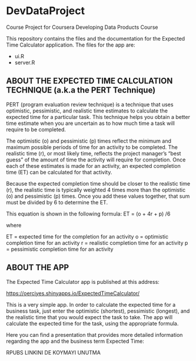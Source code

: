 # DevDataProject
Course Project for Coursera Developing Data Products Course


This repository contains the files and the documentation for the Expected Time Calculator application. The files for the app are:

- ui.R 
- server.R


ABOUT THE EXPECTED TIME CALCULATION TECHNIQUE (a.k.a the PERT Technique)
------------------
PERT (program evaluation review technique) is a technique that uses optimistic, pessimistic, and realistic time estimates to calculate the expected time for a particular task. This technique helps you obtain a better time estimate when you are uncertain as to how much time a task will require to be completed.

The optimistic (o) and pessimistic (p) times reflect the minimum and maximum possible periods of time for an activity to be completed. The realistic time (r), or most likely time, reflects the project manager’s “best guess” of the amount of time the activity will require for completion. Once each of these estimates is made for an activity, an expected completion time (ET) can be calculated for that activity. 

Because the expected completion time should be closer to the realistic time (r), the realistic time is typically weighted 4 times more than the optimistic (o) and pessimistic (p) times. Once you add these values together, that sum must be divided by 6 to determine the ET. 

This equation is shown in the following formula:
ET = (o + 4r + p) /6

where

ET = expected time for the completion for an activity
o = optimistic completion time for an activity
r = realistic completion time for an activity
p = pessimistic completion time for an activity



ABOUT THE APP
------------------
The Expected Time Calculator app is published at this address:

https://oerciyes.shinyapps.io/ExpectedTimeCalculator/

This is a very simple app. In order to calculate the expected time for a business task, just enter the optimistic (shortest), pessimistic (longest), and the realistic time that you would expect the task to take. The app will calculate the expected time for the task, using the appropriate formula. 

Here you can find a presentation that provides more detailed information regarding the app and the business term Expected Time:

RPUBS LINKINI DE KOYMAYI UNUTMA
